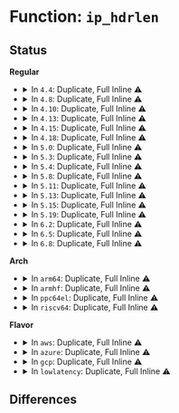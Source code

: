 # Function: <code>ip_hdrlen</code>

## Status
<b>Regular</b>
<ul>
<li>
<details>
<summary>In <code>4.4</code>: Duplicate, Full Inline ⚠️</summary>

**Collision:** Static Duplication

**Inline:** Full

**Transformation:** False

**Instances:**

```
In net/core/skbuff.c (ffffffff817097a1)
Location: include/net/ip.h:53
Inline: True
Inline callers:
  - net/core/skbuff.c:skb_checksum_setup
```
```
In net/ipv4/ip_fragment.c (ffffffff81759859)
Location: include/net/ip.h:53
Inline: True
Inline callers:
  - net/ipv4/ip_fragment.c:ip_defrag
  - net/ipv4/ip_fragment.c:ip_defrag
```
```
In net/ipv4/igmp.c (ffffffff81797e1a)
Location: include/net/ip.h:53
Inline: True
Inline callers:
  - net/ipv4/igmp.c:ip_mc_check_igmp
  - net/ipv4/igmp.c:ip_mc_check_igmp
```
```
In net/ipv4/ipmr.c (ffffffff817a72f8)
Location: include/net/ip.h:53
Inline: True
Inline callers:
  - net/ipv4/ipmr.c:ipmr_cache_report
```
</details>
</li>
<li>
<details>
<summary>In <code>4.8</code>: Duplicate, Full Inline ⚠️</summary>

**Collision:** Static Duplication

**Inline:** Full

**Transformation:** False

**Instances:**

```
In net/core/skbuff.c (ffffffff8177175e)
Location: include/net/ip.h:55
Inline: True
Inline callers:
  - net/core/skbuff.c:skb_checksum_setup
```
```
In net/ipv4/ip_fragment.c (ffffffff817c5c3d)
Location: include/net/ip.h:55
Inline: True
Inline callers:
  - net/ipv4/ip_fragment.c:ip_defrag
  - net/ipv4/ip_fragment.c:ip_defrag
```
```
In net/ipv4/igmp.c (ffffffff818057be)
Location: include/net/ip.h:55
Inline: True
Inline callers:
  - net/ipv4/igmp.c:ip_mc_check_igmp
  - net/ipv4/igmp.c:ip_mc_check_igmp
```
```
In net/ipv4/ipmr.c (ffffffff81814fe8)
Location: include/net/ip.h:55
Inline: True
Inline callers:
  - net/ipv4/ipmr.c:ipmr_cache_report
```
</details>
</li>
<li>
<details>
<summary>In <code>4.10</code>: Duplicate, Full Inline ⚠️</summary>

**Collision:** Static Duplication

**Inline:** Full

**Transformation:** False

**Instances:**

```
In net/core/skbuff.c (ffffffff8179e81e)
Location: include/net/ip.h:60
Inline: True
Inline callers:
  - net/core/skbuff.c:skb_checksum_setup
```
```
In net/ipv4/ip_fragment.c (ffffffff817f573d)
Location: include/net/ip.h:60
Inline: True
Inline callers:
  - net/ipv4/ip_fragment.c:ip_defrag
  - net/ipv4/ip_fragment.c:ip_defrag
```
```
In net/ipv4/igmp.c (ffffffff81836c0e)
Location: include/net/ip.h:60
Inline: True
Inline callers:
  - net/ipv4/igmp.c:ip_mc_check_igmp
  - net/ipv4/igmp.c:ip_mc_check_igmp
```
```
In net/ipv4/ipmr.c (ffffffff818467a8)
Location: include/net/ip.h:60
Inline: True
Inline callers:
  - net/ipv4/ipmr.c:ipmr_cache_report
```
</details>
</li>
<li>
<details>
<summary>In <code>4.13</code>: Duplicate, Full Inline ⚠️</summary>

**Collision:** Static Duplication

**Inline:** Full

**Transformation:** False

**Instances:**

```
In net/core/skbuff.c (ffffffff817bc466)
Location: include/net/ip.h:62
Inline: True
Inline callers:
  - net/core/skbuff.c:skb_checksum_setup
```
```
In net/ipv4/ip_fragment.c (ffffffff81815bd9)
Location: include/net/ip.h:62
Inline: True
Inline callers:
  - net/ipv4/ip_fragment.c:ip_defrag
  - net/ipv4/ip_fragment.c:ip_defrag
```
```
In net/ipv4/igmp.c (ffffffff81857c6d)
Location: include/net/ip.h:62
Inline: True
```
```
In net/ipv4/ipmr.c (ffffffff818694d7)
Location: include/net/ip.h:62
Inline: True
Inline callers:
  - net/ipv4/ipmr.c:ipmr_cache_report
```
</details>
</li>
<li>
<details>
<summary>In <code>4.15</code>: Duplicate, Full Inline ⚠️</summary>

**Collision:** Static Duplication

**Inline:** Full

**Transformation:** False

**Instances:**

```
In net/core/skbuff.c (ffffffff81836b36)
Location: include/net/ip.h:63
Inline: True
Inline callers:
  - net/core/skbuff.c:skb_checksum_setup
```
```
In net/ipv4/ip_fragment.c (ffffffff81894db4)
Location: include/net/ip.h:63
Inline: True
Inline callers:
  - net/ipv4/ip_fragment.c:ip_defrag
  - net/ipv4/ip_fragment.c:ip_defrag
```
```
In net/ipv4/igmp.c (ffffffff818d742d)
Location: include/net/ip.h:63
Inline: True
```
```
In net/ipv4/ipmr.c (ffffffff818e9b27)
Location: include/net/ip.h:63
Inline: True
Inline callers:
  - net/ipv4/ipmr.c:ipmr_cache_report
```
</details>
</li>
<li>
<details>
<summary>In <code>4.18</code>: Duplicate, Full Inline ⚠️</summary>

**Collision:** Static Duplication

**Inline:** Full

**Transformation:** False

**Instances:**

```
In net/core/skbuff.c (ffffffff81880be0)
Location: include/net/ip.h:65
Inline: True
Inline callers:
  - net/core/skbuff.c:skb_checksum_setup
```
```
In net/ipv4/ip_fragment.c (ffffffff818e8ede)
Location: include/net/ip.h:65
Inline: True
Inline callers:
  - net/ipv4/ip_fragment.c:ip_defrag
  - net/ipv4/ip_fragment.c:ip_defrag
```
```
In net/ipv4/igmp.c (ffffffff8192dd7b)
Location: include/net/ip.h:65
Inline: True
Inline callers:
  - net/ipv4/igmp.c:ip_mc_check_igmp
  - net/ipv4/igmp.c:ip_mc_check_igmp
```
```
In net/ipv4/ipmr.c (ffffffff819401ce)
Location: include/net/ip.h:65
Inline: True
Inline callers:
  - net/ipv4/ipmr.c:ipmr_cache_report
```
</details>
</li>
<li>
<details>
<summary>In <code>5.0</code>: Duplicate, Full Inline ⚠️</summary>

**Collision:** Static Duplication

**Inline:** Full

**Transformation:** False

**Instances:**

```
In net/core/skbuff.c (ffffffff818a1a8f)
Location: include/net/ip.h:65
Inline: True
Inline callers:
  - net/core/skbuff.c:skb_checksum_setup
```
```
In net/ipv4/ip_fragment.c (ffffffff819160b6)
Location: include/net/ip.h:65
Inline: True
Inline callers:
  - net/ipv4/ip_fragment.c:ip_defrag
  - net/ipv4/ip_fragment.c:ip_defrag
```
```
In net/ipv4/igmp.c (ffffffff8195d645)
Location: include/net/ip.h:65
Inline: True
Inline callers:
  - net/ipv4/igmp.c:ip_mc_check_igmp
  - net/ipv4/igmp.c:ip_mc_check_igmp
```
```
In net/ipv4/ipmr.c (ffffffff81970051)
Location: include/net/ip.h:65
Inline: True
Inline callers:
  - net/ipv4/ipmr.c:ipmr_cache_report
```
</details>
</li>
<li>
<details>
<summary>In <code>5.3</code>: Duplicate, Full Inline ⚠️</summary>

**Collision:** Static Duplication

**Inline:** Full

**Transformation:** False

**Instances:**

```
In net/core/skbuff.c (ffffffff818ec552)
Location: include/net/ip.h:65
Inline: True
Inline callers:
  - net/core/skbuff.c:skb_checksum_setup
```
```
In net/ipv4/ip_fragment.c (ffffffff81978630)
Location: include/net/ip.h:65
Inline: True
Inline callers:
  - net/ipv4/ip_fragment.c:ip_frag_queue
  - net/ipv4/ip_fragment.c:ip_frag_queue
```
```
In net/ipv4/igmp.c (ffffffff819c22b5)
Location: include/net/ip.h:65
Inline: True
Inline callers:
  - net/ipv4/igmp.c:ip_mc_check_igmp
```
```
In net/ipv4/ipmr.c (ffffffff819d9911)
Location: include/net/ip.h:65
Inline: True
Inline callers:
  - net/ipv4/ipmr.c:ipmr_cache_report
```
</details>
</li>
<li>
<details>
<summary>In <code>5.4</code>: Duplicate, Full Inline ⚠️</summary>

**Collision:** Static Duplication

**Inline:** Full

**Transformation:** False

**Instances:**

```
In net/core/skbuff.c (ffffffff8191e682)
Location: include/net/ip.h:65
Inline: True
Inline callers:
  - net/core/skbuff.c:skb_checksum_setup
```
```
In net/ipv4/ip_fragment.c (ffffffff819aefa0)
Location: include/net/ip.h:65
Inline: True
Inline callers:
  - net/ipv4/ip_fragment.c:ip_frag_queue
  - net/ipv4/ip_fragment.c:ip_frag_queue
```
```
In net/ipv4/igmp.c (ffffffff819f8e55)
Location: include/net/ip.h:65
Inline: True
Inline callers:
  - net/ipv4/igmp.c:ip_mc_check_igmp
```
```
In net/ipv4/ipmr.c (ffffffff81a10771)
Location: include/net/ip.h:65
Inline: True
Inline callers:
  - net/ipv4/ipmr.c:ipmr_cache_report
```
</details>
</li>
<li>
<details>
<summary>In <code>5.8</code>: Duplicate, Full Inline ⚠️</summary>

**Collision:** Static Duplication

**Inline:** Full

**Transformation:** False

**Instances:**

```
In net/core/skbuff.c (ffffffff819f1e3e)
Location: include/net/ip.h:65
Inline: True
Inline callers:
  - net/core/skbuff.c:skb_checksum_setup
```
```
In net/ipv4/ip_fragment.c (ffffffff81a989e9)
Location: include/net/ip.h:65
Inline: True
Inline callers:
  - net/ipv4/ip_fragment.c:ip_frag_reasm
  - net/ipv4/ip_fragment.c:ip_frag_queue
```
```
In net/ipv4/igmp.c (ffffffff81ae685f)
Location: include/net/ip.h:65
Inline: True
Inline callers:
  - net/ipv4/igmp.c:ip_mc_check_iphdr
```
```
In net/ipv4/ipmr.c (ffffffff81b02185)
Location: include/net/ip.h:65
Inline: True
Inline callers:
  - net/ipv4/ipmr.c:ipmr_cache_report
```
</details>
</li>
<li>
<details>
<summary>In <code>5.11</code>: Duplicate, Full Inline ⚠️</summary>

**Collision:** Static Duplication

**Inline:** Full

**Transformation:** False

**Instances:**

```
In net/core/skbuff.c (ffffffff819f1ade)
Location: include/net/ip.h:66
Inline: True
Inline callers:
  - net/core/skbuff.c:skb_checksum_setup
```
```
In net/ipv4/ip_fragment.c (ffffffff81aa2959)
Location: include/net/ip.h:66
Inline: True
Inline callers:
  - net/ipv4/ip_fragment.c:ip_frag_reasm
  - net/ipv4/ip_fragment.c:ip_frag_queue
```
```
In net/ipv4/igmp.c (ffffffff81af372f)
Location: include/net/ip.h:66
Inline: True
Inline callers:
  - net/ipv4/igmp.c:ip_mc_check_iphdr
```
```
In net/ipv4/ipmr.c (ffffffff81b10525)
Location: include/net/ip.h:66
Inline: True
Inline callers:
  - net/ipv4/ipmr.c:ipmr_cache_report
```
</details>
</li>
<li>
<details>
<summary>In <code>5.13</code>: Duplicate, Full Inline ⚠️</summary>

**Collision:** Static Duplication

**Inline:** Full

**Transformation:** False

**Instances:**

```
In net/core/skbuff.c (ffffffff819d6d5e)
Location: include/net/ip.h:67
Inline: True
Inline callers:
  - net/core/skbuff.c:skb_checksum_setup
```
```
In net/ipv4/ip_fragment.c (ffffffff81a8df26)
Location: include/net/ip.h:67
Inline: True
Inline callers:
  - net/ipv4/ip_fragment.c:ip_frag_queue
```
```
In net/ipv4/igmp.c (ffffffff81adf290)
Location: include/net/ip.h:67
Inline: True
Inline callers:
  - net/ipv4/igmp.c:ip_mc_check_igmp
```
```
In net/ipv4/ipmr.c (ffffffff81afe135)
Location: include/net/ip.h:67
Inline: True
Inline callers:
  - net/ipv4/ipmr.c:ipmr_cache_report
```
</details>
</li>
<li>
<details>
<summary>In <code>5.15</code>: Duplicate, Full Inline ⚠️</summary>

**Collision:** Static Duplication

**Inline:** Full

**Transformation:** False

**Instances:**

```
In net/core/skbuff.c (ffffffff81a873ae)
Location: include/net/ip.h:67
Inline: True
Inline callers:
  - net/core/skbuff.c:skb_checksum_setup
```
```
In net/ipv4/ip_fragment.c (ffffffff81b49116)
Location: include/net/ip.h:67
Inline: True
Inline callers:
  - net/ipv4/ip_fragment.c:ip_frag_queue
```
```
In net/ipv4/igmp.c (ffffffff81b9e770)
Location: include/net/ip.h:67
Inline: True
Inline callers:
  - net/ipv4/igmp.c:ip_mc_check_igmp
```
```
In net/ipv4/ipmr.c (ffffffff81bbf3c5)
Location: include/net/ip.h:67
Inline: True
Inline callers:
  - net/ipv4/ipmr.c:ipmr_cache_report
```
</details>
</li>
<li>
<details>
<summary>In <code>5.19</code>: Duplicate, Full Inline ⚠️</summary>

**Collision:** Static Duplication

**Inline:** Full

**Transformation:** False

**Instances:**

```
In net/core/skbuff.c (ffffffff81bfcb5c)
Location: include/net/ip.h:69
Inline: True
Inline callers:
  - net/core/skbuff.c:skb_checksum_setup
```
```
In net/ipv4/ip_fragment.c (ffffffff81cd678e)
Location: include/net/ip.h:69
Inline: True
Inline callers:
  - net/ipv4/ip_fragment.c:ip_frag_queue
```
```
In net/ipv4/igmp.c (ffffffff81d30ae0)
Location: include/net/ip.h:69
Inline: True
Inline callers:
  - net/ipv4/igmp.c:ip_mc_check_igmp
```
```
In net/ipv4/ipmr.c (ffffffff81d54155)
Location: include/net/ip.h:69
Inline: True
Inline callers:
  - net/ipv4/ipmr.c:ipmr_cache_report
```
</details>
</li>
<li>
<details>
<summary>In <code>6.2</code>: Duplicate, Full Inline ⚠️</summary>

**Collision:** Static Duplication

**Inline:** Full

**Transformation:** False

**Instances:**

```
In net/core/skbuff.c (ffffffff81daba8c)
Location: include/net/ip.h:69
Inline: True
Inline callers:
  - net/core/skbuff.c:skb_checksum_setup
```
```
In net/ipv4/ip_fragment.c (ffffffff81e96d3e)
Location: include/net/ip.h:69
Inline: True
Inline callers:
  - net/ipv4/ip_fragment.c:ip_frag_queue
```
```
In net/ipv4/igmp.c (ffffffff81ef8bf0)
Location: include/net/ip.h:69
Inline: True
Inline callers:
  - net/ipv4/igmp.c:ip_mc_check_igmp
```
```
In net/ipv4/ipmr.c (ffffffff81f1e335)
Location: include/net/ip.h:69
Inline: True
Inline callers:
  - net/ipv4/ipmr.c:ipmr_cache_report
```
</details>
</li>
<li>
<details>
<summary>In <code>6.5</code>: Duplicate, Full Inline ⚠️</summary>

**Collision:** Static Duplication

**Inline:** Full

**Transformation:** False

**Instances:**

```
In net/core/skbuff.c (ffffffff81e1b594)
Location: include/net/ip.h:69
Inline: True
Inline callers:
  - net/core/skbuff.c:skb_checksum_setup
```
```
In net/ipv4/ip_fragment.c (ffffffff81ef557e)
Location: include/net/ip.h:69
Inline: True
Inline callers:
  - net/ipv4/ip_fragment.c:ip_frag_queue
```
```
In net/ipv4/igmp.c (ffffffff81f58660)
Location: include/net/ip.h:69
Inline: True
Inline callers:
  - net/ipv4/igmp.c:ip_mc_check_igmp
```
```
In net/ipv4/ipmr.c (ffffffff81f7de25)
Location: include/net/ip.h:69
Inline: True
Inline callers:
  - net/ipv4/ipmr.c:ipmr_cache_report
```
</details>
</li>
<li>
<details>
<summary>In <code>6.8</code>: Duplicate, Full Inline ⚠️</summary>

**Collision:** Static Duplication

**Inline:** Full

**Transformation:** False

**Instances:**

```
In net/core/skbuff.c (ffffffff81ed8b54)
Location: include/net/ip.h:70
Inline: True
Inline callers:
  - net/core/skbuff.c:skb_checksum_setup
```
```
In net/ipv4/ip_fragment.c (ffffffff81fb952e)
Location: include/net/ip.h:70
Inline: True
Inline callers:
  - net/ipv4/ip_fragment.c:ip_frag_queue
```
```
In net/ipv4/igmp.c (ffffffff8201eb20)
Location: include/net/ip.h:70
Inline: True
Inline callers:
  - net/ipv4/igmp.c:ip_mc_check_igmp
```
```
In net/ipv4/ipmr.c (ffffffff82044665)
Location: include/net/ip.h:70
Inline: True
Inline callers:
  - net/ipv4/ipmr.c:ipmr_cache_report
```
</details>
</li>
</ul>
<b>Arch</b>
<ul>
<li>
<details>
<summary>In <code>arm64</code>: Duplicate, Full Inline ⚠️</summary>

**Collision:** Static Duplication

**Inline:** Full

**Transformation:** False

**Instances:**

```
In net/core/skbuff.c (ffff800010bb8df4)
Location: include/net/ip.h:65
Inline: True
Inline callers:
  - net/core/skbuff.c:skb_checksum_setup
```
```
In net/ipv4/ip_fragment.c (ffff800010c5fb48)
Location: include/net/ip.h:65
Inline: True
Inline callers:
  - net/ipv4/ip_fragment.c:ip_frag_queue
  - net/ipv4/ip_fragment.c:ip_frag_queue
```
```
In net/ipv4/igmp.c (ffff800010cae620)
Location: include/net/ip.h:65
Inline: True
Inline callers:
  - net/ipv4/igmp.c:ip_mc_check_igmp
```
```
In net/ipv4/ipmr.c (ffff800010ccb400)
Location: include/net/ip.h:65
Inline: True
Inline callers:
  - net/ipv4/ipmr.c:ipmr_cache_report
```
</details>
</li>
<li>
<details>
<summary>In <code>armhf</code>: Duplicate, Full Inline ⚠️</summary>

**Collision:** Static Duplication

**Inline:** Full

**Transformation:** False

**Instances:**

```
In net/core/skbuff.c (c0cd58f8)
Location: include/net/ip.h:65
Inline: True
Inline callers:
  - net/core/skbuff.c:skb_checksum_setup
```
```
In net/ipv4/ip_fragment.c (c0d6eca4)
Location: include/net/ip.h:65
Inline: True
Inline callers:
  - net/ipv4/ip_fragment.c:ip_frag_queue
  - net/ipv4/ip_fragment.c:ip_frag_queue
```
```
In net/ipv4/igmp.c (c0dbc928)
Location: include/net/ip.h:65
Inline: True
Inline callers:
  - net/ipv4/igmp.c:ip_mc_check_igmp
```
```
In net/ipv4/ipmr.c (c0dd58ec)
Location: include/net/ip.h:65
Inline: True
Inline callers:
  - net/ipv4/ipmr.c:ipmr_cache_report
```
</details>
</li>
<li>
<details>
<summary>In <code>ppc64el</code>: Duplicate, Full Inline ⚠️</summary>

**Collision:** Static Duplication

**Inline:** Full

**Transformation:** False

**Instances:**

```
In net/core/skbuff.c (c000000000c91264)
Location: include/net/ip.h:65
Inline: True
Inline callers:
  - net/core/skbuff.c:skb_checksum_setup
```
```
In net/ipv4/ip_fragment.c (c000000000d62150)
Location: include/net/ip.h:65
Inline: True
Inline callers:
  - net/ipv4/ip_fragment.c:ip_frag_queue
  - net/ipv4/ip_fragment.c:ip_frag_queue
```
```
In net/ipv4/igmp.c (c000000000dc6a00)
Location: include/net/ip.h:65
Inline: True
Inline callers:
  - net/ipv4/igmp.c:ip_mc_check_igmp
```
```
In net/ipv4/ipmr.c (c000000000de8060)
Location: include/net/ip.h:65
Inline: True
Inline callers:
  - net/ipv4/ipmr.c:ipmr_cache_report
```
</details>
</li>
<li>
<details>
<summary>In <code>riscv64</code>: Duplicate, Full Inline ⚠️</summary>

**Collision:** Static Duplication

**Inline:** Full

**Transformation:** False

**Instances:**

```
In net/core/skbuff.c (ffffffe000748496)
Location: include/net/ip.h:65
Inline: True
Inline callers:
  - net/core/skbuff.c:skb_checksum_setup
```
```
In net/ipv4/ip_fragment.c (ffffffe0007c791e)
Location: include/net/ip.h:65
Inline: True
Inline callers:
  - net/ipv4/ip_fragment.c:ip_frag_queue
  - net/ipv4/ip_fragment.c:ip_frag_queue
```
```
In net/ipv4/igmp.c (ffffffe0008099ea)
Location: include/net/ip.h:65
Inline: True
Inline callers:
  - net/ipv4/igmp.c:ip_mc_check_igmp
```
```
In net/ipv4/ipmr.c (ffffffe00081e734)
Location: include/net/ip.h:65
Inline: True
Inline callers:
  - net/ipv4/ipmr.c:ipmr_cache_report
```
</details>
</li>
</ul>
<b>Flavor</b>
<ul>
<li>
<details>
<summary>In <code>aws</code>: Duplicate, Full Inline ⚠️</summary>

**Collision:** Static Duplication

**Inline:** Full

**Transformation:** False

**Instances:**

```
In net/core/skbuff.c (ffffffff818be682)
Location: include/net/ip.h:65
Inline: True
Inline callers:
  - net/core/skbuff.c:skb_checksum_setup
```
```
In net/ipv4/ip_fragment.c (ffffffff8194ee10)
Location: include/net/ip.h:65
Inline: True
Inline callers:
  - net/ipv4/ip_fragment.c:ip_frag_queue
  - net/ipv4/ip_fragment.c:ip_frag_queue
```
```
In net/ipv4/igmp.c (ffffffff81998bf5)
Location: include/net/ip.h:65
Inline: True
Inline callers:
  - net/ipv4/igmp.c:ip_mc_check_igmp
```
```
In net/ipv4/ipmr.c (ffffffff819b0181)
Location: include/net/ip.h:65
Inline: True
Inline callers:
  - net/ipv4/ipmr.c:ipmr_cache_report
```
</details>
</li>
<li>
<details>
<summary>In <code>azure</code>: Duplicate, Full Inline ⚠️</summary>

**Collision:** Static Duplication

**Inline:** Full

**Transformation:** False

**Instances:**

```
In net/core/skbuff.c (ffffffff818785c2)
Location: include/net/ip.h:65
Inline: True
Inline callers:
  - net/core/skbuff.c:skb_checksum_setup
```
```
In net/ipv4/ip_fragment.c (ffffffff81908900)
Location: include/net/ip.h:65
Inline: True
Inline callers:
  - net/ipv4/ip_fragment.c:ip_frag_queue
  - net/ipv4/ip_fragment.c:ip_frag_queue
```
```
In net/ipv4/igmp.c (ffffffff819526b5)
Location: include/net/ip.h:65
Inline: True
Inline callers:
  - net/ipv4/igmp.c:ip_mc_check_igmp
```
```
In net/ipv4/ipmr.c (ffffffff8196c7b1)
Location: include/net/ip.h:65
Inline: True
Inline callers:
  - net/ipv4/ipmr.c:ipmr_cache_report
```
</details>
</li>
<li>
<details>
<summary>In <code>gcp</code>: Duplicate, Full Inline ⚠️</summary>

**Collision:** Static Duplication

**Inline:** Full

**Transformation:** False

**Instances:**

```
In net/core/skbuff.c (ffffffff8190f682)
Location: include/net/ip.h:65
Inline: True
Inline callers:
  - net/core/skbuff.c:skb_checksum_setup
```
```
In net/netfilter/nf_conntrack_proto.c (ffffffff819a49c2)
Location: include/net/ip.h:65
Inline: True
Inline callers:
  - net/netfilter/nf_conntrack_proto.c:ipv4_confirm
```
```
In net/netfilter/nf_conntrack_seqadj.c (ffffffff819a84e4)
Location: include/net/ip.h:65
Inline: True
```
```
In net/ipv4/ip_fragment.c (ffffffff819b95e0)
Location: include/net/ip.h:65
Inline: True
Inline callers:
  - net/ipv4/ip_fragment.c:ip_frag_queue
  - net/ipv4/ip_fragment.c:ip_frag_queue
```
```
In net/ipv4/igmp.c (ffffffff81a03495)
Location: include/net/ip.h:65
Inline: True
Inline callers:
  - net/ipv4/igmp.c:ip_mc_check_igmp
```
```
In net/ipv4/ipmr.c (ffffffff81a1aa21)
Location: include/net/ip.h:65
Inline: True
Inline callers:
  - net/ipv4/ipmr.c:ipmr_cache_report
```
</details>
</li>
<li>
<details>
<summary>In <code>lowlatency</code>: Duplicate, Full Inline ⚠️</summary>

**Collision:** Static Duplication

**Inline:** Full

**Transformation:** False

**Instances:**

```
In net/core/skbuff.c (ffffffff819307b2)
Location: include/net/ip.h:65
Inline: True
Inline callers:
  - net/core/skbuff.c:skb_checksum_setup
```
```
In net/ipv4/ip_fragment.c (ffffffff819c2ed0)
Location: include/net/ip.h:65
Inline: True
Inline callers:
  - net/ipv4/ip_fragment.c:ip_frag_queue
  - net/ipv4/ip_fragment.c:ip_frag_queue
```
```
In net/ipv4/igmp.c (ffffffff81a0d9e5)
Location: include/net/ip.h:65
Inline: True
Inline callers:
  - net/ipv4/igmp.c:ip_mc_check_igmp
```
```
In net/ipv4/ipmr.c (ffffffff81a25881)
Location: include/net/ip.h:65
Inline: True
Inline callers:
  - net/ipv4/ipmr.c:ipmr_cache_report
```
</details>
</li>
</ul>

## Differences
